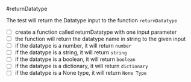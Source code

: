 #returnDatatype

The test will return the Datatype input to the function `returnDatatype`
- [ ] create a function called returnDatatype with one input parameter
- [ ] the function will return the datatype name in string to the given input
- [ ] if the datatype is a number, it will return `number`
- [ ] if the datatype is a string, it will return `string`
- [ ] if the datatype is a boolean, it will return `boolean`
- [ ] if the datatype is a dictionary, it will return `dictionary`
- [ ] if the datatype is a None type, it will return `None Type`